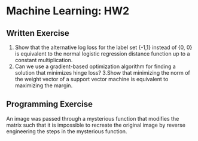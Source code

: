 # Machine Learning: HW2

## Written Exercise

1. Show that the alternative log loss for the label set {-1,1} instead of {0, 0} is equivalent
to the normal logistic regression distance function up to a constant multiplication.
2. Can we use a gradient-based optimization algorithm for finding a solution that
minimizes hinge loss?
3.Show that minimizing the norm of the weight vector of a support vector machine is
equivalent to maximizing the margin.

## Programming Exercise
An image was passed through a mysterious function that modifies the matrix such that
it is impossible to recreate the original image by reverse engineering the steps in the mysterious
function.
